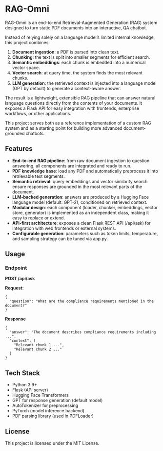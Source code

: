 # RAG-Omni

RAG-Omni is an end-to-end Retrieval-Augmented Generation (RAG) system designed to turn static PDF documents into an interactive, QA chatbot.


Instead of relying solely on a language model’s limited internal knowledge, this project combines:

1. **Document ingestion**: a PDF is parsed into clean text.
2. **Chunking**: the text is split into smaller segments for efficient search.
3. **Semantic embeddings**: each chunk is embedded into a numerical vector space.
4. **Vector search**: at query time, the system finds the most relevant chunks.
5. **LLM generation**: the retrieved context is injected into a language model (GPT by default) to generate a context-aware answer.

The result is a lightweight, extensible RAG pipeline that can answer natural language questions directly from the contents of your documents. It exposes a Flask API for easy integration with frontends, enterprise workflows, or other applications.

This project serves both as a reference implementation of a custom RAG system and as a starting point for building more advanced document-grounded chatbots.

## Features

- **End-to-end RAG pipeline**: from raw document ingestion to question answering, all components are integrated and ready to run.
- **PDF knowledge base**: load any PDF and automatically preprocess it into retrievable text segments.
- **Semantic retrieval**: query embeddings and vector similarity search ensure responses are grounded in the most relevant parts of the document.
- **LLM-backed generation**: answers are produced by a Hugging Face language model (default: GPT-2), conditioned on retrieved context.
- **Modular design**: each component (loader, chunker, embeddings, vector store, generator) is implemented as an independent class, making it easy to replace or extend.
- **API-first architecture**: exposes a clean Flask REST API (/api/ask) for integration with web frontends or external systems.
- **Configurable generation**: parameters such as token limits, temperature, and sampling strategy can be tuned via app.py.

## Usage
### Endpoint
**POST /api/ask**

**Request:**
```
{
  "question": "What are the compliance requirements mentioned in the document?"
}
```
**Response**
```
{
  "answer": "The document describes compliance requirements including ...",
  "context": [
    "Relevant chunk 1 ...",
    "Relevant chunk 2 ..."
  ]
}
```
## Tech Stack

- Python 3.9+
- Flask (API server)
- Hugging Face Transformers
- GPT for response generation (default model)
- AutoTokenizer for preprocessing
- PyTorch (model inference backend)
- PDF parsing library (used in PDFLoader)


## License

This project is licensed under the MIT License.

